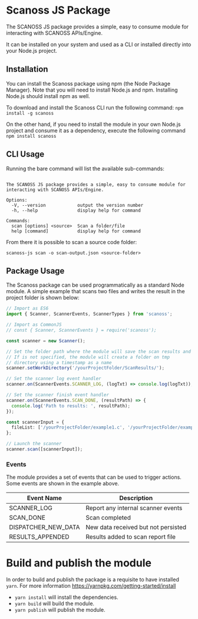 # Scanoss JS Package

The SCANOSS JS package provides a simple, easy to consume module for interacting with SCANOSS APIs/Engine.

It can be installed on your system and used as a CLI or installed directly into your Node.js project.

## Installation

You can install the Scanoss package using npm (the Node Package Manager). Note that you will need to install Node.js and npm. Installing Node.js should install npm as well.

To download and install the Scanoss CLI run the following command: `npm install -g scanoss`

On the other hand, if you need to install the module in your own Node.js project and consume it as a dependency, execute the following command `npm install scanoss`

## CLI Usage

Running the bare command will list the available sub-commands:

```Usage: scanoss-js [options] [command]

The SCANOSS JS package provides a simple, easy to consume module for interacting with SCANOSS APIs/Engine.

Options:
  -V, --version            output the version number
  -h, --help               display help for command

Commands:
  scan [options] <source>  Scan a folder/file
  help [command]           display help for command
```

From there it is possible to scan a source code folder:

`scanoss-js scan -o scan-output.json <source-folder>`

## Package Usage

The Scanoss package can be used programmatically as a standard Node module.
A simple example that scans two files and writes the result in the project folder is shown below:

```typescript
// Import as ES6
import { Scanner, ScannerEvents, ScannerTypes } from 'scanoss';

// Import as CommonJS
// const { Scanner, ScannerEvents } = require('scanoss');

const scanner = new Scanner();

// Set the folder path where the module will save the scan results and fingerprints
// If is not specified, the module will create a folder on tmp
// directory using a timestamp as a name
scanner.setWorkDirectory('/yourProjectFolder/ScanResults/');

// Set the scanner log event handler
scanner.on(ScannerEvents.SCANNER_LOG, (logTxt) => console.log(logTxt));

// Set the scanner finish event handler
scanner.on(ScannerEvents.SCAN_DONE, (resultPath) => {
  console.log('Path to results: ', resultPath);
});

const scannerInput = {
  fileList: ['/yourProjectFolder/example1.c', '/yourProjectFolder/example2.c'],
};

// Launch the scanner
scanner.scan([scannerInput]);
```

### Events

The module provides a set of events that can be used to trigger actions.
Some events are shown in the example above.

| Event Name          | Description                         |
| ------------------- | ----------------------------------- |
| SCANNER_LOG         | Report any internal scanner events  |
| SCAN_DONE           | Scan completed                      |
| DISPATCHER_NEW_DATA | New data received but not persisted |
| RESULTS_APPENDED    | Results added to scan report file   |

# Build and publish the module

In order to build and publish the package is a requisite to have installed `yarn`. For more information https://yarnpkg.com/getting-started/install

- `yarn install` will install the dependencies.
- `yarn build` will build the module.
- `yarn publish` will publish the module.
